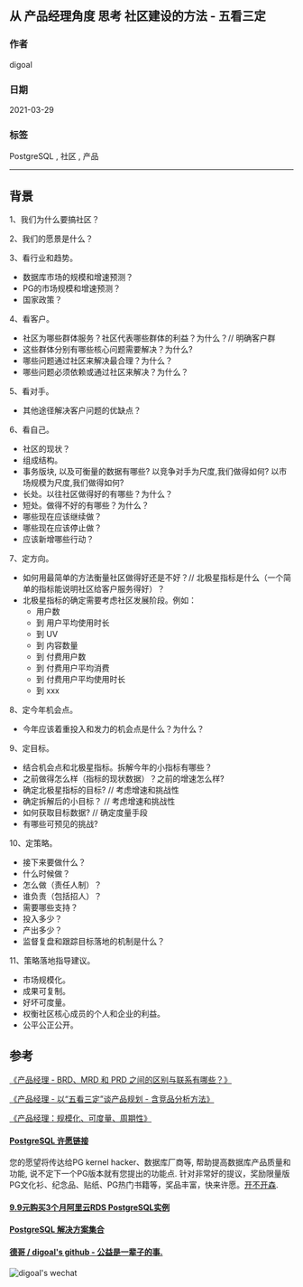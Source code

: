 ## 从 产品经理角度 思考 社区建设的方法 - 五看三定  
  
### 作者  
digoal  
  
### 日期  
2021-03-29   
  
### 标签  
PostgreSQL , 社区 , 产品    
  
----  
  
## 背景  
1、我们为什么要搞社区？  
  
2、我们的愿景是什么？  
  
3、看行业和趋势。  
- 数据库市场的规模和增速预测？  
- PG的市场规模和增速预测？  
- 国家政策？  
  
4、看客户。  
- 社区为哪些群体服务？社区代表哪些群体的利益？为什么？// 明确客户群  
- 这些群体分别有哪些核心问题需要解决？为什么?  
- 哪些问题通过社区来解决最合理？为什么？  
- 哪些问题必须依赖或通过社区来解决？为什么？  
  
5、看对手。  
- 其他途径解决客户问题的优缺点？  
  
6、看自己。  
- 社区的现状？  
- 组成结构。  
- 事务版块, 以及可衡量的数据有哪些? 以竞争对手为尺度,我们做得如何? 以市场规模为尺度,我们做得如何?   
- 长处。以往社区做得好的有哪些？为什么？  
- 短处。做得不好的有哪些？为什么？  
- 哪些现在应该继续做？  
- 哪些现在应该停止做？  
- 应该新增哪些行动？  
  
7、定方向。  
- 如何用最简单的方法衡量社区做得好还是不好？// 北极星指标是什么（一个简单的指标能说明社区给客户服务得好）？  
- 北极星指标的确定需要考虑社区发展阶段。例如：  
    - 用户数   
    - 到 用户平均使用时长   
    - 到 UV   
    - 到 内容数量   
    - 到 付费用户数   
    - 到 付费用户平均消费   
    - 到 付费用户平均使用时长   
    - 到 xxx  
  
8、定今年机会点。  
- 今年应该着重投入和发力的机会点是什么？为什么？  
  
9、定目标。  
- 结合机会点和北极星指标。拆解今年的小指标有哪些？  
- 之前做得怎么样（指标的现状数据）？之前的增速怎么样?   
- 确定北极星指标的目标?  // 考虑增速和挑战性  
- 确定拆解后的小目标？   // 考虑增速和挑战性  
- 如何获取目标数据?    // 确定度量手段    
- 有哪些可预见的挑战?   
  
10、定策略。  
- 接下来要做什么？  
- 什么时候做？  
- 怎么做（责任人制）？  
- 谁负责（包括招人）？  
- 需要哪些支持？  
- 投入多少？  
- 产出多少？  
- 监督复盘和跟踪目标落地的机制是什么？  
  
11、策略落地指导建议。  
- 市场规模化。  
- 成果可复制。  
- 好坏可度量。  
- 权衡社区核心成员的个人和企业的利益。  
- 公平公正公开。  
  
## 参考  
[《产品经理 - BRD、MRD 和 PRD 之间的区别与联系有哪些？》](../202101/20210128_01.md)   
  
[《产品经理 - 以“五看三定”谈产品规划 - 含竞品分析方法》](../202101/20210128_02.md)    
  
[《产品经理：规模化、可度量、周期性》](../202012/20201225_02.md)    
  
  
#### [PostgreSQL 许愿链接](https://github.com/digoal/blog/issues/76 "269ac3d1c492e938c0191101c7238216")
您的愿望将传达给PG kernel hacker、数据库厂商等, 帮助提高数据库产品质量和功能, 说不定下一个PG版本就有您提出的功能点. 针对非常好的提议，奖励限量版PG文化衫、纪念品、贴纸、PG热门书籍等，奖品丰富，快来许愿。[开不开森](https://github.com/digoal/blog/issues/76 "269ac3d1c492e938c0191101c7238216").  
  
  
#### [9.9元购买3个月阿里云RDS PostgreSQL实例](https://www.aliyun.com/database/postgresqlactivity "57258f76c37864c6e6d23383d05714ea")
  
  
#### [PostgreSQL 解决方案集合](https://yq.aliyun.com/topic/118 "40cff096e9ed7122c512b35d8561d9c8")
  
  
#### [德哥 / digoal's github - 公益是一辈子的事.](https://github.com/digoal/blog/blob/master/README.md "22709685feb7cab07d30f30387f0a9ae")
  
  
![digoal's wechat](../pic/digoal_weixin.jpg "f7ad92eeba24523fd47a6e1a0e691b59")
  
